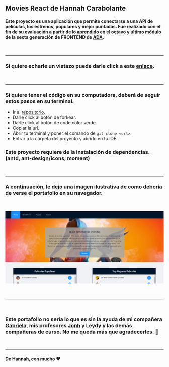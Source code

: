 ## Movies React de Hannah Carabolante

#### Este proyecto es una aplicación que permite conectarse a una API de películas, los estrenos, populares y mejor puntadas. Fue realizado con el fin de su evaluación a partir de lo aprendido en el octavo y último módulo de la sexta generación de FRONTEND de [ADA](https://adaitw.org/).

<br>


***

### Si quiere echarle un vistazo puede darle click a este [enlace](https://carabolanteh.github.io/movies-react/).

<br>


***

### Si quiere tener el código en su computadora, deberá de seguir estos pasos en su terminal.

- Ir al [repositorio](https://github.com/carabolanteh/movies-react).
- Darle click al botón de forkear.
- Darle click al botón de code color verde.
- Copiar la url.
- Abrir tu terminal y poner el comando de  ```git clone <url>```.
- Entrar a la carpeta del proyecto y abrirlo en tu IDE.

### Este proyecto requiere de la instalación de dependencias. (antd, ant-design/icons, moment)

<br>

***

### A continuación, le dejo una imagen ilustrativa de como debería de verse el portafolio en su navegador.

<br>


![imagen](./src/assets/screenshot-movies.png)

<br>

***

<br>

### Este portafolio no sería lo que es sin la ayuda de mi compañera [Gabriela](https://github.com/Mandisa-94), mis profesores [Jonh](https://github.com/Jonhks) y Leydy y las demás compañeras de curso. No me queda más que agradecerles. 🥰

<br>

***

#### De Hannah, con mucho ❤